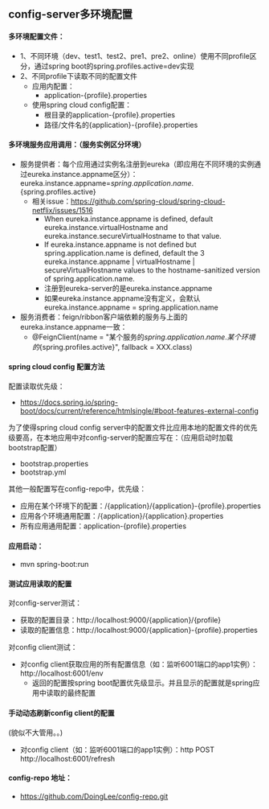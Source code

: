 ## config-server多环境配置

#### 多环境配置文件：
- 1、不同环境（dev、test1、test2、pre1、pre2、online）使用不同profile区分，通过spring boot的spring.profiles.active=dev实现
- 2、不同profile下读取不同的配置文件
  - 应用内配置：
    - application-{profile}.properties
  - 使用spring cloud config配置：
    - 根目录的application-{profile}.properties
    - 路径/文件名的{application}-{profile}.properties

#### 多环境服务应用调用：（服务实例区分环境）
- 服务提供者：每个应用通过实例名注册到eureka（即应用在不同环境的实例通过eureka.instance.appname区分）：eureka.instance.appname=${spring.application.name}.${spring.profiles.active}
  - 相关issue：https://github.com/spring-cloud/spring-cloud-netflix/issues/1516
    - When eureka.instance.appname is defined, default
      eureka.instance.virtualHostname and
      eureka.instance.secureVirtualHostname to that value.
    - If eureka.instance.appname is not defined but spring.application.name is
      defined, default the 3
      eureka.instance.appname | virtualHostname | secureVirtualHostname values to
      the hostname-sanitized version of spring.application.name.
    - 注册到eureka-server的是eureka.instance.appname
    - 如果eureka.instance.appname没有定义，会默认eureka.instance.appname = spring.application.name
- 服务消费者：feign/ribbon客户端依赖的服务与上面的eureka.instance.appname一致：
    - @FeignClient(name = "某个服务的${spring.application.name}.某个环境的${spring.profiles.active}", fallback = XXX.class)

#### spring cloud config 配置方法

配置读取优先级：
- https://docs.spring.io/spring-boot/docs/current/reference/htmlsingle/#boot-features-external-config

为了使得spring cloud config server中的配置文件比应用本地的配置文件的优先级要高，在本地应用中对config-server的配置应写在：（应用启动时加载bootstrap配置）
- bootstrap.properties
- bootstrap.yml

其他一般配置写在config-repo中，优先级：
- 应用在某个环境下的配置：/{application}/{application}-{profile}.properties
- 应用各个环境通用配置：/{application}/{application}.properties
- 所有应用通用配置：application-{profile}.properties

#### 应用启动：
- mvn spring-boot:run

#### 测试应用读取的配置
对config-server测试：
- 获取的配置目录：http://localhost:9000/{application}/{profile}
- 读取的配置信息：http://localhost:9000/{application}-{profile}.properties 

对config client测试：
- 对config client获取应用的所有配置信息（如：监听6001端口的app1实例）：http://localhost:6001/env
    - 返回的配置按spring boot配置优先级显示。并且显示的配置就是spring应用中读取的最终配置

#### 手动动态刷新config client的配置
(貌似不大管用。。)
- 对config client（如：监听6001端口的app1实例）：http POST http://localhost:6001/refresh


#### config-repo 地址：
- https://github.com/DoingLee/config-repo.git
